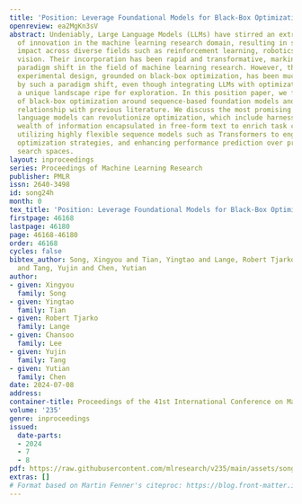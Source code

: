 ```yaml
---
title: 'Position: Leverage Foundational Models for Black-Box Optimization'
openreview: ea2MgKn3sV
abstract: Undeniably, Large Language Models (LLMs) have stirred an extraordinary wave
  of innovation in the machine learning research domain, resulting in substantial
  impact across diverse fields such as reinforcement learning, robotics, and computer
  vision. Their incorporation has been rapid and transformative, marking a significant
  paradigm shift in the field of machine learning research. However, the field of
  experimental design, grounded on black-box optimization, has been much less affected
  by such a paradigm shift, even though integrating LLMs with optimization presents
  a unique landscape ripe for exploration. In this position paper, we frame the field
  of black-box optimization around sequence-based foundation models and organize their
  relationship with previous literature. We discuss the most promising ways foundational
  language models can revolutionize optimization, which include harnessing the vast
  wealth of information encapsulated in free-form text to enrich task comprehension,
  utilizing highly flexible sequence models such as Transformers to engineer superior
  optimization strategies, and enhancing performance prediction over previously unseen
  search spaces.
layout: inproceedings
series: Proceedings of Machine Learning Research
publisher: PMLR
issn: 2640-3498
id: song24h
month: 0
tex_title: 'Position: Leverage Foundational Models for Black-Box Optimization'
firstpage: 46168
lastpage: 46180
page: 46168-46180
order: 46168
cycles: false
bibtex_author: Song, Xingyou and Tian, Yingtao and Lange, Robert Tjarko and Lee, Chansoo
  and Tang, Yujin and Chen, Yutian
author:
- given: Xingyou
  family: Song
- given: Yingtao
  family: Tian
- given: Robert Tjarko
  family: Lange
- given: Chansoo
  family: Lee
- given: Yujin
  family: Tang
- given: Yutian
  family: Chen
date: 2024-07-08
address:
container-title: Proceedings of the 41st International Conference on Machine Learning
volume: '235'
genre: inproceedings
issued:
  date-parts:
  - 2024
  - 7
  - 8
pdf: https://raw.githubusercontent.com/mlresearch/v235/main/assets/song24h/song24h.pdf
extras: []
# Format based on Martin Fenner's citeproc: https://blog.front-matter.io/posts/citeproc-yaml-for-bibliographies/
---
```


